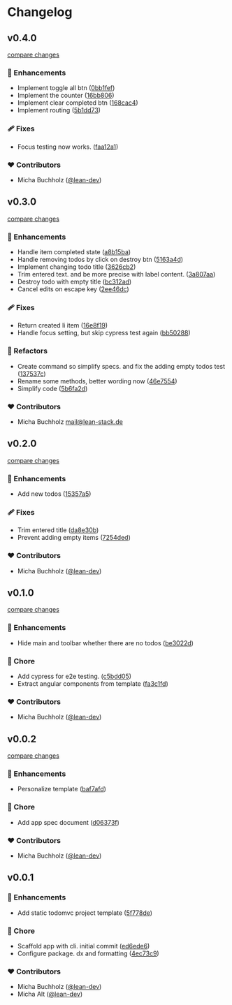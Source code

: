 # Changelog


## v0.4.0

[compare changes](https://github.com/lean-ng/sample-todomvc/compare/v0.3.0...v0.4.0)


### 🚀 Enhancements

  - Implement toggle all btn ([0bb1fef](https://github.com/lean-ng/sample-todomvc/commit/0bb1fef))
  - Implement the counter ([16bb806](https://github.com/lean-ng/sample-todomvc/commit/16bb806))
  - Implement clear completed btn ([168cac4](https://github.com/lean-ng/sample-todomvc/commit/168cac4))
  - Implement routing ([5b1dd73](https://github.com/lean-ng/sample-todomvc/commit/5b1dd73))

### 🩹 Fixes

  - Focus testing now works. ([faa12a1](https://github.com/lean-ng/sample-todomvc/commit/faa12a1))

### ❤️  Contributors

- Micha Buchholz ([@lean-dev](http://github.com/lean-dev))

## v0.3.0

[compare changes](https://github.com/lean-ng/sample-todomvc/compare/v0.2.0...v0.3.0)


### 🚀 Enhancements

  - Handle item completed state ([a8b15ba](https://github.com/lean-ng/sample-todomvc/commit/a8b15ba))
  - Handle removing todos by click on destroy btn ([5163a4d](https://github.com/lean-ng/sample-todomvc/commit/5163a4d))
  - Implement changing todo title ([3626cb2](https://github.com/lean-ng/sample-todomvc/commit/3626cb2))
  - Trim entered text. and be more precise with label content. ([3a807aa](https://github.com/lean-ng/sample-todomvc/commit/3a807aa))
  - Destroy todo with empty title ([bc312ad](https://github.com/lean-ng/sample-todomvc/commit/bc312ad))
  - Cancel edits on escape key ([2ee46dc](https://github.com/lean-ng/sample-todomvc/commit/2ee46dc))

### 🩹 Fixes

  - Return created li item ([16e8f19](https://github.com/lean-ng/sample-todomvc/commit/16e8f19))
  - Handle focus setting, but skip cypress test again ([bb50288](https://github.com/lean-ng/sample-todomvc/commit/bb50288))

### 💅 Refactors

  - Create command so simplify specs. and fix the adding empty todos test ([137537c](https://github.com/lean-ng/sample-todomvc/commit/137537c))
  - Rename some methods, better wording now ([46e7554](https://github.com/lean-ng/sample-todomvc/commit/46e7554))
  - Simplify code ([5b6fa2d](https://github.com/lean-ng/sample-todomvc/commit/5b6fa2d))

### ❤️  Contributors

- Micha Buchholz <mail@lean-stack.de>

## v0.2.0

[compare changes](https://github.com/lean-ng/sample-todomvc/compare/v0.1.0...v0.2.0)


### 🚀 Enhancements

  - Add new todos ([15357a5](https://github.com/lean-ng/sample-todomvc/commit/15357a5))

### 🩹 Fixes

  - Trim entered title ([da8e30b](https://github.com/lean-ng/sample-todomvc/commit/da8e30b))
  - Prevent adding empty items ([7254ded](https://github.com/lean-ng/sample-todomvc/commit/7254ded))

### ❤️  Contributors

- Micha Buchholz ([@lean-dev](http://github.com/lean-dev))

## v0.1.0

[compare changes](https://github.com/lean-ng/sample-todomvc/compare/v0.0.2...v0.1.0)


### 🚀 Enhancements

  - Hide main and toolbar whether there are no todos ([be3022d](https://github.com/lean-ng/sample-todomvc/commit/be3022d))

### 🏡 Chore

  - Add cypress for e2e testing. ([c5bdd05](https://github.com/lean-ng/sample-todomvc/commit/c5bdd05))
  - Extract angular components from template ([fa3c1fd](https://github.com/lean-ng/sample-todomvc/commit/fa3c1fd))

### ❤️  Contributors

- Micha Buchholz ([@lean-dev](http://github.com/lean-dev))

## v0.0.2

[compare changes](https://github.com/lean-ng/sample-todomvc/compare/v0.0.1...v0.0.2)


### 🚀 Enhancements

  - Personalize template ([baf7afd](https://github.com/lean-ng/sample-todomvc/commit/baf7afd))

### 🏡 Chore

  - Add app spec document ([d06373f](https://github.com/lean-ng/sample-todomvc/commit/d06373f))

### ❤️  Contributors

- Micha Buchholz ([@lean-dev](http://github.com/lean-dev))

## v0.0.1


### 🚀 Enhancements

  - Add static todomvc project template ([5f778de](https://github.com/lean-ng/sample-todomvc/commit/5f778de))

### 🏡 Chore

  - Scaffold app with cli. initial commit ([ed6ede6](https://github.com/lean-ng/sample-todomvc/commit/ed6ede6))
  - Configure package. dx and formatting ([4ec73c9](https://github.com/lean-ng/sample-todomvc/commit/4ec73c9))

### ❤️  Contributors

- Micha Buchholz ([@lean-dev](http://github.com/lean-dev))
- Micha Alt ([@lean-dev](http://github.com/lean-dev))

